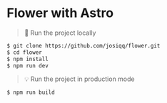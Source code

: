 # Flower with Astro

> 🚀 Run the project locally 

```bash
$ git clone https://github.com/josiqq/flower.git
$ cd flower
$ npm install
$ npm run dev
```

> 💡 Run the project in production mode

```bash
$ npm run build
```



